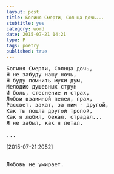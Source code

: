 ```yaml
---
layout: post
title: Богиня Смерти, Солнца дочь...
stubtitle: yes
category: word
date: 2015-07-21 14:21
type: P
tags: poetry
published: true
---
```


<pre>
Богиня Смерти, Солнца дочь,
Я не забуду нашу ночь,
Я буду помнить муки дум,
Мелодию душевных струн
И боль, стеснение и страх,
Любви взаимной пепел, прах,
Рассвет, закат, за ним - другой,
Как ты пошла другой тропой,
Как я любил, бежал, страдал...
Я не забыл, как я летал.

...
</pre>

<div class="publish-date">[2015-07-21 2052]</div>

<pre>

Любовь не умирает.
</pre>

